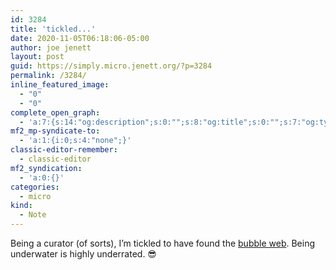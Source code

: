 ```yaml
---
id: 3284
title: 'tickled...'
date: 2020-11-05T06:18:06-05:00
author: joe jenett
layout: post
guid: https://simply.micro.jenett.org/?p=3284
permalink: /3284/
inline_featured_image:
  - "0"
  - "0"
complete_open_graph:
  - 'a:7:{s:14:"og:description";s:0:"";s:8:"og:title";s:0:"";s:7:"og:type";s:0:"";s:12:"twitter:card";s:7:"summary";s:15:"twitter:creator";s:0:"";s:19:"twitter:description";s:0:"";s:8:"og:image";s:0:"";}'
mf2_mp-syndicate-to:
  - 'a:1:{i:0;s:4:"none";}'
classic-editor-remember:
  - classic-editor
mf2_syndication:
  - 'a:0:{}'
categories:
  - micro
kind:
  - Note
---
```

Being a curator (of sorts), I’m tickled to have found the [bubble web](https://www.kickscondor.com/weiwei-hsu). Being underwater is highly underrated. 😎